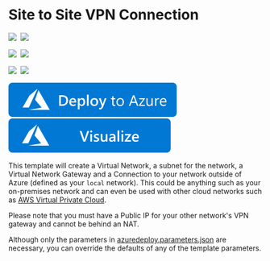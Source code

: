 # Site to Site VPN Connection

<IMG SRC="https://azurequickstartsservice.blob.core.windows.net/badges/101-site-to-site-vpn-create/PublicLastTestDate.svg" />&nbsp;
<IMG SRC="https://azurequickstartsservice.blob.core.windows.net/badges/101-site-to-site-vpn-create/PublicDeployment.svg" />&nbsp;

<IMG SRC="https://azurequickstartsservice.blob.core.windows.net/badges/101-site-to-site-vpn-create/FairfaxLastTestDate.svg" />&nbsp;
<IMG SRC="https://azurequickstartsservice.blob.core.windows.net/badges/101-site-to-site-vpn-create/FairfaxDeployment.svg" />&nbsp;

<IMG SRC="https://azurequickstartsservice.blob.core.windows.net/badges/101-site-to-site-vpn-create/BestPracticeResult.svg" />&nbsp;
<IMG SRC="https://azurequickstartsservice.blob.core.windows.net/badges/101-site-to-site-vpn-create/CredScanResult.svg" />&nbsp;

<a href="https://portal.azure.com/#create/Microsoft.Template/uri/https%3A%2F%2Fraw.githubusercontent.com%2FAzure%2Fazure-quickstart-templates%2Fmaster%2F101-site-to-site-vpn-create%2Fazuredeploy.json" target="_blank">
    <img src="https://raw.githubusercontent.com/Azure/azure-quickstart-templates/master/1-CONTRIBUTION-GUIDE/images/deploytoazure.svg?sanitize=true"/>
</a>
<a href="http://armviz.io/#/?load=https%3A%2F%2Fraw.githubusercontent.com%2FAzure%2Fazure-quickstart-templates%2Fmaster%2F101-site-to-site-vpn-create%2Fazuredeploy.json" target="_blank">
    <img src="https://raw.githubusercontent.com/Azure/azure-quickstart-templates/master/1-CONTRIBUTION-GUIDE/images/visualizebutton.svg?sanitize=true"/>
</a>

This template will create a Virtual Network, a subnet for the network, a Virtual Network Gateway and a Connection to your network outside of Azure (defined as your `local` network). This could be anything such as your on-premises network and can even be used with other cloud networks such as [AWS Virtual Private Cloud](https://github.com/sedouard/aws-vpc-to-azure-vnet).

Please note that you must have a Public IP for your other network's VPN gateway and cannot be behind an NAT.

Although only the parameters in [azuredeploy.parameters.json](./azuredeploy.parameters.json) are necessary, you can override the defaults of any of the template parameters.

